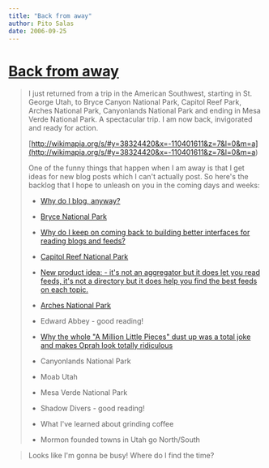 ```yaml
---
title: "Back from away"
author: Pito Salas
date: 2006-09-25
---
```

# [Back from away](None)



>
> I just returned from a trip in the American Southwest, starting in St.
> George Utah, to Bryce Canyon National Park, Capitol Reef Park, Arches
> National Park, Canyonlands National Park and ending in Mesa Verde National
> Park. A spectacular trip. I am now back, invigorated and ready for action.
>
>
> [http://wikimapia.org/s/#y=38324420&x=-110401611&z=7&l=0&m=a](<http://wikimapia.org/s/#y=38324420&x=-110401611&z=7&l=0&m=a>)
>
> One of the funny things that happen when I am away is that I get ideas for
> new blog posts which I can't actually post. So here's the backlog that I
> hope to unleash on you in the coming days and weeks:
>
>   * [Why do I blog, anyway?](</weblogs/archives/001336.php>)
>
>   * [Bryce National Park](</weblogs/archives/001335.php>)
>
>   * [Why do I keep on coming back to building better interfaces for reading
> blogs and feeds?](</weblogs/archives/001346.php>)
>
>   * [Capitol Reef National Park](</weblogs/archives/001338.php>)
>
>   * [New product idea: <unnamed as yet> - it's not an aggregator but it does
> let you read feeds, it's not a directory but it does help you find the best
> feeds on each topic.](</weblogs/archives/001350.php>)
>
>   * [Arches National Park](</weblogs/archives/001353.php>)
>
>   * Edward Abbey - good reading!
>
>   * [Why the whole "A Million Little Pieces" dust up was a total joke and
> makes Oprah look totally ridiculous](</weblogs/archives/001339.php>)
>
>   * Canyonlands National Park
>
>   * Moab Utah
>
>   * Mesa Verde National Park
>
>   * Shadow Divers - good reading!
>
>   * What I've learned about grinding coffee
>
>   * Mormon founded towns in Utah go North/South
>
>

>
> Looks like I'm gonna be busy! Where do I find the time?


